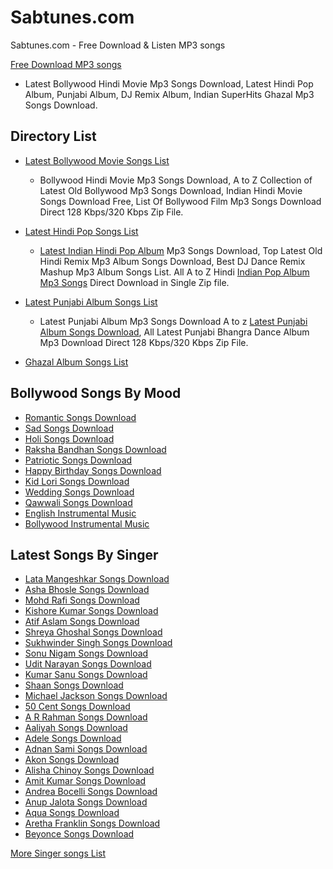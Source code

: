 # Sabtunes.com
Sabtunes.com - Free Download &amp; Listen MP3 songs
  
<a href="https://sabtunes.com">Free Download MP3 songs</a>
- Latest Bollywood Hindi Movie Mp3 Songs Download, Latest Hindi Pop Album, Punjabi Album, DJ Remix Album, Indian SuperHits Ghazal Mp3 Songs Download.

Directory List
--------------------------------
- <a href="https://sabtunes.com/bollywood-songs-download.html">Latest Bollywood Movie Songs List</a>
  - Bollywood Hindi Movie Mp3 Songs Download, A to Z Collection of Latest Old Bollywood Mp3 Songs Download, Indian Hindi Movie Songs       Download Free, List Of Bollywood Film Mp3 Songs Download Direct 128 Kbps/320 Kbps Zip File.

- <a href="https://sabtunes.com/hindi-pop-songs-download.html">Latest Hindi Pop Songs List</a>
  - <a href="https://sabtunes.com/hindi-pop-songs-download.html">Latest Indian Hindi Pop Album</a> Mp3 Songs Download, Top Latest Old 
  Hindi Remix Mp3 Album Songs Download, Best DJ Dance Remix Mashup Mp3 Album Songs List. All A to Z Hindi <a   href="https://sabtunes.com/hindi-pop-songs-download.html">Indian Pop Album Mp3 Songs</a> Direct Download in Single Zip file.
  
- <a href="https://sabtunes.com/punjabi-songs-download.html">Latest Punjabi Album Songs List</a>
  - Latest Punjabi Album Mp3 Songs Download A to z <a href="https://sabtunes.com/punjabi-songs-download.html">Latest Punjabi Album Songs Download</a>, All Latest Punjabi Bhangra Dance Album Mp3 Download Direct 128 Kbps/320 Kbps Zip File.
  
- <a href="https://sabtunes.com/ghazal-songs-download.html">Ghazal Album Songs List</a>

Bollywood Songs By Mood
-----------------------------
- <a href="https://sabtunes.com/bollywood-romantic-songs-download.html">Romantic Songs Download</a>
- <a href="https://sabtunes.com/bollywood-sad-songs-download.html">Sad Songs Download</a>
- <a href="https://sabtunes.com/bollywood-holi-songs-download.html">Holi Songs Download</a>
- <a href="https://sabtunes.com/bollywood-raksha-bandhan-songs-download.html">Raksha Bandhan Songs Download</a>
- <a href="https://sabtunes.com/bollywood-patriotic-songs-download.html">Patriotic Songs Download</a>
- <a href="https://sabtunes.com/bollywood-happy-birthday-songs-download.html">Happy Birthday Songs Download</a>
- <a href="https://sabtunes.com/bollywood-lori-songs-download.html">Kid Lori Songs Download</a>
- <a href="https://sabtunes.com/bollywood-wedding-songs-download.html">Wedding Songs Download</a>
- <a href="https://sabtunes.com/bollywood-qawwali-songs-download.html">Qawwali Songs Download</a>
- <a href="https://sabtunes.com/english-instrumental-music-download.html">English Instrumental Music</a>
- <a href="https://sabtunes.com/bollywood-instrumental-music-download.html">Bollywood Instrumental Music</a>

Latest Songs By Singer
--------------------------------------------
- <a href="https://sabtunes.com/sl1/lata-mangeshkar-songs-download.html">Lata Mangeshkar Songs Download</a>
- <a href="https://sabtunes.com/sl2/asha-bhosle-songs-download.html">Asha Bhosle Songs Download</a>
- <a href="https://sabtunes.com/sl3/mohd-rafi-songs-download.html">Mohd Rafi Songs Download</a>
- <a href="https://sabtunes.com/sl5/kishore-kumar-songs-download.html">Kishore Kumar Songs Download</a>
- <a href="https://sabtunes.com/sl91/atif-aslam-songs-download.html">Atif Aslam Songs Download</a>
- <a href="https://sabtunes.com/sl14/shreya-ghoshal-songs-download.html">Shreya Ghoshal Songs Download</a>
- <a href="https://sabtunes.com/sl21/sukhwinder-singh-songs-download.html">Sukhwinder Singh Songs Download</a>
- <a href="https://sabtunes.com/sl8/sonu-nigam-songs-download.html">Sonu Nigam Songs Download</a>
- <a href="https://sabtunes.com/sl6/udit-narayan-songs-download.html">Udit Narayan Songs Download</a>
- <a href="https://sabtunes.com/sl7/kumar-sanu-songs-download.html">Kumar Sanu Songs Download</a>
- <a href="https://sabtunes.com/sl13/shaan-songs-download.html">Shaan Songs Download</a>
- <a href="https://sabtunes.com/sl61/michael-jackson-songs-download.html">Michael Jackson Songs Download</a>
- <a href="https://sabtunes.com/sl63/50-cent-songs-download.html">50 Cent Songs Download</a>
- <a href="https://sabtunes.com/sl108/a-r-rahman-songs-download.html">A R Rahman Songs Download</a>
- <a href="https://sabtunes.com/sl771/aaliyah-songs-download.html">Aaliyah Songs Download</a>
- <a href="https://sabtunes.com/sl240/adele-songs-download.html">Adele Songs Download</a>
- <a href="https://sabtunes.com/sl50/adnan-sami-songs-download.html">Adnan Sami Songs Download</a>
- <a href="https://sabtunes.com/sl69/akon-songs-download.html">Akon Songs Download</a>
- <a href="https://sabtunes.com/sl34/alisha-chinoy-songs-download.html">Alisha Chinoy Songs Download</a>
- <a href="https://sabtunes.com/sl17/amit-kumar-songs-download.html">Amit Kumar Songs Download</a>
- <a href="https://sabtunes.com/sl297/andrea-bocelli-songs-download.html">Andrea Bocelli Songs Download</a>
- <a href="https://sabtunes.com/sl78/anup-jalota-songs-download.html">Anup Jalota Songs Download</a>
- <a href="https://sabtunes.com/sl111/aqua-songs-download.html">Aqua Songs Download</a>
- <a href="https://sabtunes.com/sl74/aretha-franklin-songs-download.html">Aretha Franklin Songs Download</a>
- <a href="https://sabtunes.com/sl407/beyonce-songs-download.html">Beyonce Songs Download</a>

<a href="https://sabtunes.com/download-songs-by-singer-list.html">More Singer songs List</a>
